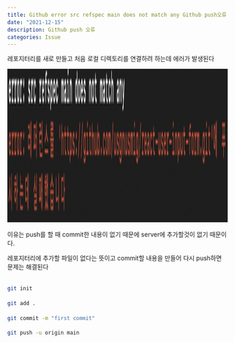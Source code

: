 ```yaml
---
title: Github error src refspec main does not match any Github push오류
date: "2021-12-15"
description: Github push 오류
categories: Issue
---
```


레포지터리를 새로 만들고 처음 로컬 디렉토리를 연결하려 하는데 에러가 발생된다

 <img src="error.png" width="600px" height="350px" title="error"/>

이유는 push를 할 때 commit한 내용이 없기 때문에 server에 추가할것이 없기 때문이다.

레포지터리에 추가할 파일이 없다는 뜻이고 commit할 내용을 만들어 다시 push하면 문제는 해결된다

```bash

git init

git add .

git commit -m "first commit"

git push -u origin main

```
